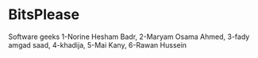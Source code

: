 # BitsPlease
Software geeks
1-Norine Hesham Badr,
2-Maryam Osama Ahmed,
3-fady amgad saad,
4-khadija,
5-Mai Kany,
6-Rawan Hussein

